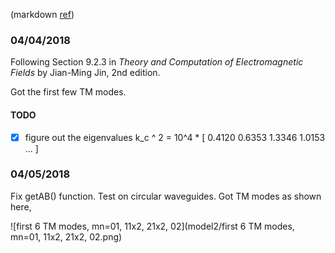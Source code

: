 (markdown [ref](https://guides.github.com/features/mastering-markdown/))

### 04/04/2018

Following Section 9.2.3 in *Theory and Computation of Electromagnetic Fields* by Jian-Ming Jin, 2nd edition.

Got the first few TM modes.

#### TODO
- [x] figure out the eigenvalues k_c ^ 2 = 10^4 * [ 0.4120    0.6353    1.3346    1.0153 ... ]

### 04/05/2018

Fix getAB() function. Test on circular waveguides. Got TM modes as shown here,

![first 6 TM modes, mn=01, 11x2, 21x2, 02](model2/first 6 TM modes, mn=01, 11x2, 21x2, 02.png)

